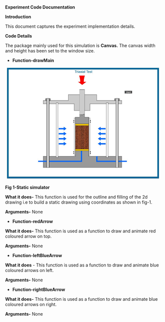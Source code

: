 **Experiment Code Documentation**

**Introduction**

This document captures the experiment implementation details.

**Code Details**

The package mainly used for this simulation is **Canvas.** The canvas width and height has been set to the window size.

- **Function-drawMain**

 ![](images/drawMain.JPG)

   **Fig 1-Static simulator**

**What it does-** This function is used for the outline and filling of the 2d drawing i.e to build a static drawing using coordinates as shown in fig-1.

**Arguments-** None

- **Function-redArrow**

**What it does-** This function is used as a function to draw and animate red coloured arrow on top.

**Arguments-** None

-  **Function-leftBlueArrow**

**What it does** - This function is used as a function to draw and animate blue coloured arrows on left.

**Arguments-** None

- **Function-rightBlueArrow**

**What it does-** This function is used as a function to draw and animate blue coloured arrows on right.

**Arguments-** None

